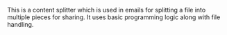This is a content splitter which is used in emails for splitting a file into multiple pieces for sharing. It uses basic programming logic along with file handling.
